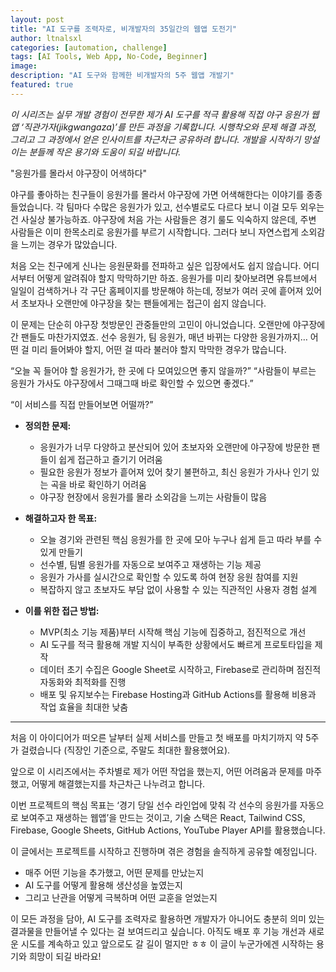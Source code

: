 ```yaml
---
layout: post
title: "AI 도구를 조력자로, 비개발자의 35일간의 웹앱 도전기"
author: ltnalsxl
categories: [automation, challenge]
tags: [AI Tools, Web App, No-Code, Beginner]
image:
description: "AI 도구와 함께한 비개발자의 5주 웹앱 개발기"
featured: true
---
```


*이 시리즈는 실무 개발 경험이 전무한 제가 AI 도구를 적극 활용해 직접 야구 응원가 웹앱 ‘직관가자(jikgwangaza)’를 만든 과정을 기록합니다. 시행착오와 문제 해결 과정, 그리고 그 과정에서 얻은 인사이트를 차근차근 공유하려 합니다. 개발을 시작하기 망설이는 분들께 작은 용기와 도움이 되길 바랍니다.*

"응원가를 몰라서 야구장이 어색하다"

야구를 좋아하는 친구들이 응원가를 몰라서 야구장에 가면 어색해한다는 이야기를 종종 들었습니다. 각 팀마다 수많은 응원가가 있고, 선수별로도 다르다 보니 이걸 모두 외우는 건 사실상 불가능하죠. 야구장에 처음 가는 사람들은 경기 룰도 익숙하지 않은데, 주변 사람들은 이미 한목소리로 응원가를 부르기 시작합니다. 그러다 보니 자연스럽게 소외감을 느끼는 경우가 많았습니다.

처음 오는 친구에게 신나는 응원문화를 전파하고 싶은 입장에서도 쉽지 않습니다. 어디서부터 어떻게 알려줘야 할지 막막하기만 하죠. 응원가를 미리 찾아보려면 유튜브에서 일일이 검색하거나 각 구단 홈페이지를 방문해야 하는데, 정보가 여러 곳에 흩어져 있어서 초보자나 오랜만에 야구장을 찾는 팬들에게는 접근이 쉽지 않습니다. 

이 문제는 단순히 야구장 첫방문인 관중들만의 고민이 아니었습니다. 오랜만에 야구장에 간 팬들도 마찬가지였죠. 선수 응원가, 팀 응원가, 매년 바뀌는 다양한 응원가까지… 어떤 걸 미리 들어봐야 할지, 어떤 걸 따라 불러야 할지 막막한 경우가 많습니다.

“오늘 꼭 들어야 할 응원가가, 한 곳에 다 모여있으면 좋지 않을까?” “사람들이 부르는 응원가 가사도 야구장에서 그때그때 바로 확인할 수 있으면 좋겠다.”

“이 서비스를 직접 만들어보면 어떨까?”

- **정의한 문제:**  
  - 응원가가 너무 다양하고 분산되어 있어 초보자와 오랜만에 야구장에 방문한 팬들이 쉽게 접근하고 즐기기 어려움  
  - 필요한 응원가 정보가 흩어져 있어 찾기 불편하고, 최신 응원가 가사나 인기 있는 곡을 바로 확인하기 어려움  
  - 야구장 현장에서 응원가를 몰라 소외감을 느끼는 사람들이 많음  

- **해결하고자 한 목표:**  
  - 오늘 경기와 관련된 핵심 응원가를 한 곳에 모아 누구나 쉽게 듣고 따라 부를 수 있게 만들기  
  - 선수별, 팀별 응원가를 자동으로 보여주고 재생하는 기능 제공  
  - 응원가 가사를 실시간으로 확인할 수 있도록 하여 현장 응원 참여를 지원  
  - 복잡하지 않고 초보자도 부담 없이 사용할 수 있는 직관적인 사용자 경험 설계  

- **이를 위한 접근 방법:**  
  - MVP(최소 기능 제품)부터 시작해 핵심 기능에 집중하고, 점진적으로 개선
  - AI 도구를 적극 활용해 개발 지식이 부족한 상황에서도 빠르게 프로토타입을 제작
  - 데이터 초기 수집은 Google Sheet로 시작하고, Firebase로 관리하며 점진적 자동화와 최적화를 진행
  - 배포 및 유지보수는 Firebase Hosting과 GitHub Actions를 활용해 비용과 작업 효율을 최대한 낮춤  

---

처음 이 아이디어가 떠오른 날부터 실제 서비스를 만들고 첫 배포를 마치기까지 약 5주가 걸렸습니다 (직장인 기준으로, 주말도 최대한 활용했어요).

앞으로 이 시리즈에서는 주차별로 제가 어떤 작업을 했는지, 어떤 어려움과 문제를 마주했고, 어떻게 해결했는지를 차근차근 나누려고 합니다.

이번 프로젝트의 핵심 목표는 ‘경기 당일 선수 라인업에 맞춰 각 선수의 응원가를 자동으로 보여주고 재생하는 웹앱’을 만드는 것이고, 기술 스택은 React, Tailwind CSS, Firebase, Google Sheets, GitHub Actions, YouTube Player API를 활용했습니다.

이 글에서는 프로젝트를 시작하고 진행하며 겪은 경험을 솔직하게 공유할 예정입니다.

* 매주 어떤 기능을 추가했고, 어떤 문제를 만났는지
* AI 도구를 어떻게 활용해 생산성을 높였는지
* 그리고 난관을 어떻게 극복하며 어떤 교훈을 얻었는지

이 모든 과정을 담아, AI 도구를 조력자로 활용하면 개발자가 아니어도 충분히 의미 있는 결과물을 만들어낼 수 있다는 걸 보여드리고 싶습니다.
아직도 배포 후 기능 개선과 새로운 시도를 계속하고 있고 앞으로도 갈 길이 멀지만 ㅎㅎ 이 글이 누군가에겐 시작하는 용기와 희망이 되길 바라요!
